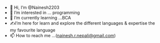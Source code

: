 - 👋 Hi, I’m @Nainesh2203
- 👀 I’m interested in ... programming 
- 🌱 I’m currently learning ...BCA
- ✍️I’m here for learn and explore the different languages &
 expertise the my favourite language 
- 📫 How to reach me ...(nainesh.r.nepali@gmail.com)

<!---
Nainesh2203/Nainesh2203 is a ✨ special ✨ repository because
 its `README.md` (this file) appears on your GitHub profile.
You can click the Preview link to take a look at your changes.
--->
